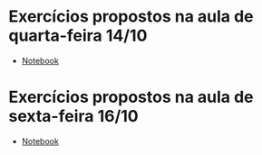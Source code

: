 # Exercícios propostos na aula de quarta-feira 14/10
* [Notebook]( https://github.com/Isabela-C-Sousa/MC536/blob/master/Atividades/Exercicio%20aula%20%20quarta.ipynb)

# Exercícios propostos na aula de sexta-feira 16/10
* [Notebook]( https://github.com/Isabela-C-Sousa/MC536/blob/master/Atividades/Exercicio%20aula%20sexta.ipynb)

